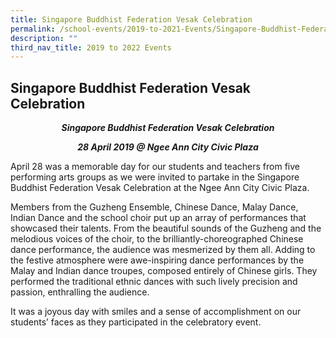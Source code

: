 ```yaml
---
title: Singapore Buddhist Federation Vesak Celebration
permalink: /school-events/2019-to-2021-Events/Singapore-Buddhist-Federation-Vesak-Celebration/
description: ""
third_nav_title: 2019 to 2022 Events
---
```


## Singapore Buddhist Federation Vesak Celebration

_**<center>Singapore Buddhist Federation Vesak Celebration</center>**_

_**<center>28 April 2019 @ Ngee Ann City Civic Plaza</center>**_

April 28 was a memorable day for our students and teachers from five performing arts groups as we were invited to partake in the Singapore Buddhist Federation Vesak Celebration at the Ngee Ann City Civic Plaza.

Members from the Guzheng Ensemble, Chinese Dance, Malay Dance, Indian Dance and the school choir put up an array of performances that showcased their talents. From the beautiful sounds of the Guzheng and the melodious voices of the choir, to the brilliantly-choreographed Chinese dance performance, the audience was mesmerized by them all. Adding to the festive atmosphere were awe-inspiring dance performances by the Malay and Indian dance troupes, composed entirely of Chinese girls. They performed the traditional ethnic dances with such lively precision and passion, enthralling the audience.

It was a joyous day with smiles and a sense of accomplishment on our students’ faces as they participated in the celebratory event.


